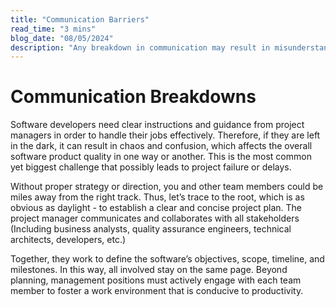 ```yaml
---
title: "Communication Barriers"
read_time: "3 mins"
blog_date: "08/05/2024"
description: "Any breakdown in communication may result in misunderstanding and errors, negatively affecting the project’s progression."
---
```


# Communication Breakdowns

Software developers need clear instructions and guidance from project managers in order to handle their jobs effectively. Therefore, if they are left in the dark, it can result in chaos and confusion, which affects the overall software product quality in one way or another. This is the most common yet biggest challenge that possibly leads to project failure or delays.

Without proper strategy or direction, you and other team members could be miles away from the right track. Thus, let’s trace to the root, which is as obvious as daylight - to establish a clear and concise project plan. The project manager communicates and collaborates with all stakeholders (Including business analysts, quality assurance engineers, technical architects, developers, etc.)

Together, they work to define the software’s objectives, scope, timeline, and milestones. In this way, all involved stay on the same page. Beyond planning, management positions must actively engage with each team member to foster a work environment that is conducive to productivity.
